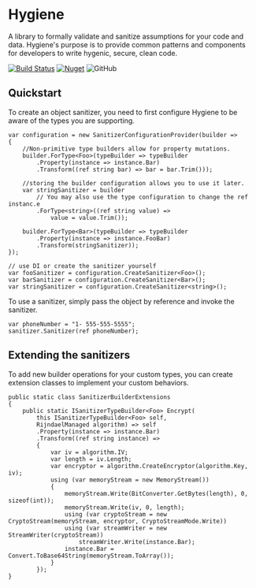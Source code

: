 # Hygiene
A library to formally validate and sanitize assumptions for your code and data.  Hygiene's purpose is to provide common patterns and components for developers to write hygenic, secure, clean code.

[![Build Status](https://dev.azure.com/hygiene/Hygiene/_apis/build/status/TylerKendrick.Hygiene?branchName=dev&jobName=Job)](https://dev.azure.com/hygiene/Hygiene/_build/latest?definitionId=1&branchName=dev)
[![Nuget](https://img.shields.io/nuget/v/hygiene.svg)](https://www.nuget.org/packages/Hygiene/)
![GitHub](https://img.shields.io/github/license/tylerkendrick/hygiene.svg)

## Quickstart
To create an object sanitizer, you need to first configure Hygiene to be aware of the types you are supporting.

```
var configuration = new SanitizerConfigurationProvider(builder => 
{
    //Non-primitive type builders allow for property mutations.
    builder.ForType<Foo>(typeBuilder => typeBuilder
        .Property(instance => instance.Bar)
        .Transform((ref string bar) => bar = bar.Trim()));

    //storing the builder configuration allows you to use it later.
    var stringSanitizer = builder
        // You may also use the type configuration to change the ref instanc.e
        .ForType<string>((ref string value) =>
            value = value.Trim());
    
    builder.ForType<Bar>(typeBuilder => typeBuilder
        .Property(instance => instance.FooBar)
        .Transform(stringSanitizer));
});

// use DI or create the sanitizer yourself
var fooSanitizer = configuration.CreateSanitizer<Foo>();
var barSanitizer = configuration.CreateSanitizer<Bar>();
var stringSanitizer = configuration.CreateSanitizer<string>();
```

To use a sanitizer, simply pass the object by reference and invoke the sanitizer.

```
var phoneNumber = "1- 555-555-5555";
sanitizer.Sanitizer(ref phoneNumber);
```

## Extending the sanitizers
To add new builder operations for your custom types, you can create extension classes to implement your custom behaviors.

```
public static class SanitizerBuilderExtensions
{
    public static ISanitizerTypeBuilder<Foo> Encrypt(
        this ISanitizerTypeBuilder<Foo> self,
        RijndaelManaged algorithm) => self
        .Property(instance => instance.Bar)
        .Transform((ref string instance) =>
        {
            var iv = algorithm.IV;
            var length = iv.Length;
            var encryptor = algorithm.CreateEncryptor(algorithm.Key, iv);
            using (var memoryStream = new MemoryStream())
            {
                memoryStream.Write(BitConverter.GetBytes(length), 0, sizeof(int));
                memoryStream.Write(iv, 0, length);
                using (var cryptoStream = new CryptoStream(memoryStream, encryptor, CryptoStreamMode.Write))
                using (var streamWriter = new StreamWriter(cryptoStream))
                    streamWriter.Write(instance.Bar);
                instance.Bar = Convert.ToBase64String(memoryStream.ToArray());
            }
        });
}
```
